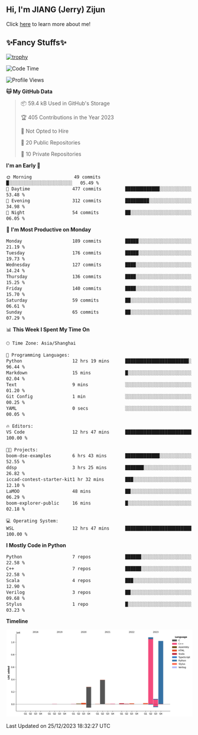 ## Hi, I'm JIANG (Jerry) Zijun

Click [here](https://jzjerry.github.io/about/) to learn more about me!

## ✨Fancy Stuffs✨
[![trophy](https://github-profile-trophy.vercel.app/?username=jzjerry&theme=onedark)](https://github.com/ryo-ma/github-profile-trophy)
<!--START_SECTION:waka-->
![Code Time](http://img.shields.io/badge/Code%20Time-180%20hrs%209%20mins-blue)

![Profile Views](http://img.shields.io/badge/Profile%20Views-11-blue)

**🐱 My GitHub Data** 

> 📦 59.4 kB Used in GitHub's Storage 
 > 
> 🏆 405 Contributions in the Year 2023
 > 
> 🚫 Not Opted to Hire
 > 
> 📜 20 Public Repositories 
 > 
> 🔑 10 Private Repositories 
 > 
**I'm an Early 🐤** 

```text
🌞 Morning                49 commits          █░░░░░░░░░░░░░░░░░░░░░░░░   05.49 % 
🌆 Daytime                477 commits         █████████████░░░░░░░░░░░░   53.48 % 
🌃 Evening                312 commits         █████████░░░░░░░░░░░░░░░░   34.98 % 
🌙 Night                  54 commits          ██░░░░░░░░░░░░░░░░░░░░░░░   06.05 % 
```
📅 **I'm Most Productive on Monday** 

```text
Monday                   189 commits         █████░░░░░░░░░░░░░░░░░░░░   21.19 % 
Tuesday                  176 commits         █████░░░░░░░░░░░░░░░░░░░░   19.73 % 
Wednesday                127 commits         ████░░░░░░░░░░░░░░░░░░░░░   14.24 % 
Thursday                 136 commits         ████░░░░░░░░░░░░░░░░░░░░░   15.25 % 
Friday                   140 commits         ████░░░░░░░░░░░░░░░░░░░░░   15.70 % 
Saturday                 59 commits          ██░░░░░░░░░░░░░░░░░░░░░░░   06.61 % 
Sunday                   65 commits          ██░░░░░░░░░░░░░░░░░░░░░░░   07.29 % 
```


📊 **This Week I Spent My Time On** 

```text
🕑︎ Time Zone: Asia/Shanghai

💬 Programming Languages: 
Python                   12 hrs 19 mins      ████████████████████████░   96.44 % 
Markdown                 15 mins             █░░░░░░░░░░░░░░░░░░░░░░░░   02.04 % 
Text                     9 mins              ░░░░░░░░░░░░░░░░░░░░░░░░░   01.20 % 
Git Config               1 min               ░░░░░░░░░░░░░░░░░░░░░░░░░   00.25 % 
YAML                     0 secs              ░░░░░░░░░░░░░░░░░░░░░░░░░   00.05 % 

🔥 Editors: 
VS Code                  12 hrs 47 mins      █████████████████████████   100.00 % 

🐱‍💻 Projects: 
boom-dse-examples        6 hrs 43 mins       █████████████░░░░░░░░░░░░   52.55 % 
ddsp                     3 hrs 25 mins       ███████░░░░░░░░░░░░░░░░░░   26.82 % 
iccad-contest-starter-kit1 hr 32 mins        ███░░░░░░░░░░░░░░░░░░░░░░   12.10 % 
LaMOO                    48 mins             ██░░░░░░░░░░░░░░░░░░░░░░░   06.29 % 
boom-explorer-public     16 mins             █░░░░░░░░░░░░░░░░░░░░░░░░   02.18 % 

💻 Operating System: 
WSL                      12 hrs 47 mins      █████████████████████████   100.00 % 
```

**I Mostly Code in Python** 

```text
Python                   7 repos             ██████░░░░░░░░░░░░░░░░░░░   22.58 % 
C++                      7 repos             ██████░░░░░░░░░░░░░░░░░░░   22.58 % 
Scala                    4 repos             ███░░░░░░░░░░░░░░░░░░░░░░   12.90 % 
Verilog                  3 repos             ██░░░░░░░░░░░░░░░░░░░░░░░   09.68 % 
Stylus                   1 repo              █░░░░░░░░░░░░░░░░░░░░░░░░   03.23 % 
```



**Timeline**

![Lines of Code chart](https://raw.githubusercontent.com/Jzjerry/Jzjerry/main/assets/bar_graph.png)


 Last Updated on 25/12/2023 18:32:27 UTC
<!--END_SECTION:waka-->
